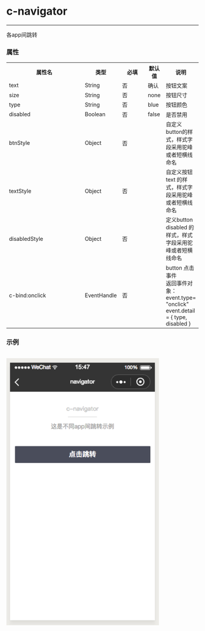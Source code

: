 # c-navigator
-------
各app间跳转

### 属性

<table>
  <tr>
    <th width="200px">属性名</th>
    <th>类型</th>
    <th width="60px">必填</th>
    <th>默认值</th>
    <th>说明</th>
  </tr>
  <tr>
    <td>text</td>
    <td>String</td>
    <td>否</td>
    <td>确认</td>
    <td>按钮文案</td>
  </tr>
  <tr>
    <td>size</td>
    <td>String</td>
    <td>否</td>
    <td>none</td>
    <td>按钮尺寸</td>
  </tr>
  <tr>
    <td>type</td>
    <td>String</td>
    <td>否</td>
    <td>blue</td>
    <td>按钮颜色</td>
  </tr>
  <tr>
    <td>disabled</td>
    <td>Boolean</td>
    <td>否</td>
    <td>false</td>
    <td>是否禁用</td>
  </tr>
  <tr>
    <td>btnStyle</td>
    <td>Object</td>
    <td>否</td>
    <td></td>
    <td>自定义button的样式，样式字段采用驼峰或者短横线命名</td>
  </tr>
  <tr>
    <td>textStyle</td>
    <td>Object</td>
    <td>否</td>
    <td></td>
    <td>自定义按钮text 的样式，样式字段采用驼峰或者短横线命名</td>
  </tr>
  <tr>
    <td>disabledStyle</td>
    <td>Object</td>
    <td>否</td>
    <td></td>
    <td>定义button disabled 的样式，样式字段采用驼峰或者短横线命名</td>
  </tr>
  <tr>
    <td>c-bind:onclick</td>
    <td>EventHandle</td>
    <td>否</td>
    <td></td>
    <td>button 点击事件
      <br/>
      返回事件对象：
      <br/>
      event.type= "onclick"
      <br/>
      event.detail = { type, disabled }
    </td>
  </tr>
</table>

### 示例
```html


```

<img src="../assets/navigator.png" width="400px" />


